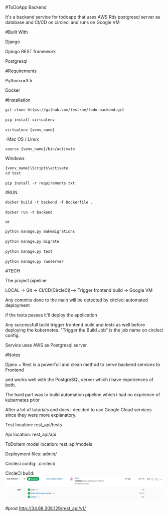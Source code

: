 #ToDoApp Backend

It's a backend service for todoapp that uses AWS Rds postgresql server as database and CI/CD on circleci and runs on Google VM

#Built With

Django

Django REST framework

Postgresql

#Requirements 

Python>=3.5 

Docker

#Installation

    git clone https://github.com/testrae/todo-backend.git

    pip install virtualenv

    virtualenv {venv_name}
-Mac OS / Linux

    source {venv_name}/bin/activate
Windows

    {venv_name}\Scripts\activate
    cd test

    pip install -r requirements.txt

#RUN

    docker build -t backend -f Dockerfile .

    docker run -t backend 
or

    python manage.py makemigrations

    python manage.py migrate

    python manage.py test

    python manage.py runserver

#TECH

The project pipeline

LOCAL -> Git -> CI/CD(CircleCi)--> Trigger frontend build -> Google VM

Any commits done to the main will be detected by circleci automated deployment

if the tests passes it'll deploy the application

Any successfull build trigger frontend build and tests as well before deploying
the kubernetes. "Trigger the Build Job" is the job name on circleci config.

Service uses AWS as Postgresql server.

#Notes

Djano + Rest is a powerfull and clean method to serve backend services to Frontend

and works well with the PostgreSQL server which i have experiences of both.

The hard part was to build automation pipeline which i had no exprience of kubernetes prior

After a lot of tutorials and docs i decided to use Google Cloud services since they
were more explanatory.



Test location: rest_api/tests

Api location: rest_api/api

ToDoItem model location: rest_api/models

Deployment files: admin/

Circleci config: .circleci/

CircleCI build:
![img.png](img.png)

#prod http://34.68.208.129/rest_api/v1/